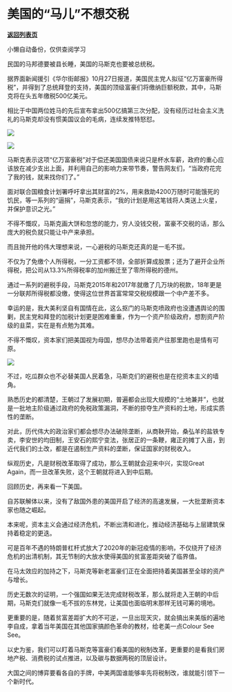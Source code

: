 # 美国的“马儿”不想交税

[**返回列表页**](/gzh/政事堂2019)

小懒自动备份，仅供查阅学习

民国的马邦德要被县长睡，美国的马斯克也要被总统税。  

  

据界面新闻援引《华尔街邮报》10月27日报道，美国民主党人拟征“亿万富豪所得税”，并得到了总统拜登的支持，美国的顶级富豪们将缴纳巨额税款，其中，马斯克将在头五年缴税500亿美元。

  

相比于中国两位姓马的先后宣布拿出500亿搞第三次分配，没有经历过社会主义洗礼的马斯克却没有惯美国议会的毛病，连续发推特怒怼。  

  

![](https://mmbiz.qpic.cn/mmbiz_png/rxhS23yu8cNOfl2xoFVAOniaYd3XPjOll4zbWx0IMTmCQK92gEdWQicDdBzoW6kAhic7qqtEib6yKyRq4EdUZKylew/640?wx_fmt=png)

![](https://mmbiz.qpic.cn/mmbiz_jpg/rxhS23yu8cNOfl2xoFVAOniaYd3XPjOllKajhkLgTg5dficWeust1wfS8jAPE6uIlvIoffRuy3ulInnwYS6KzyFg/640?wx_fmt=jpeg)

  

马斯克表示这项“亿万富豪税”对于偿还美国国债来说只是杯水车薪，政府的重心应该放在减少支出上面，并利用自己的影响力来带节奏，警告网友们，“当政府花完了我的钱，就来找你们了。”

  

面对联合国粮食计划署呼吁拿出其财富的2%，用来救助4200万随时可能饿死的饥民，等一系列的“逼捐”，马斯克表示，“我的计划是用这笔钱将人类送上火星，并保护意识之光。”  

  

不得不慨叹，马斯克画大饼和忽悠的能力，穷人没钱交税，富豪不交税的话，那么庞大的税负就只能让中产来承担。  

  

而且抛开他的伟大理想来说，一心避税的马斯克还真的是一毛不拔。  

  

不仅为了免缴个人所得税，一分工资都不领，全部折算成股票；还为了避开企业所得税，把公司从13.3%所得税率的加州搬迁至了零所得税的德州。

  

通过一系列的避税手段，马斯克2015年和2017年就缴了几万块的税款，18年更是一分联邦所得税都没缴，使得这位世界首富常常交税规模跟一个中产差不多。  

  

幸运的是，我大美利坚自有国情在此，这么抠门的马斯克喷政府也没遭遇舆论的围剿，民主党和拜登的加税计划更是困难重重，作为一个资产阶级政府，想割资产阶级的韭菜，实在是有点勉为其难。  

  

不得不慨叹，资本家们把美国视为母国，想尽办法带着资产往那里跑也是情有可原。

  

![](https://mmbiz.qpic.cn/mmbiz_jpg/rxhS23yu8cNOfl2xoFVAOniaYd3XPjOllskd5ibxIt9Gf5nERAfZoibV05zSAPxsRqclapoSTHcQaHC6h6U94vEtQ/640?wx_fmt=jpeg)

  

不过，吃瓜群众也不必替美国人民着急，马斯克们的避税也是在挖资本主义的墙角。

  

熟悉历史的都清楚，王朝过了发展初期，普遍都会出现大规模的“土地兼并”，也就是一批地主阶级通过政府的免税政策漏洞，不断的掠夺生产资料的土地，形成实质性的垄断。  

  

对此，历代伟大的政治家们都会想尽办法破除垄断，从商鞅开始，桑弘羊的盐铁专卖，李安世的均田制，王安石的熙宁变法，张居正的一条鞭，雍正的摊丁入亩，到近代我们的土改，都是在遏制生产资料的垄断，保证国家的财税收入。

  

纵观历史，凡是财税改革取得了成功，那么王朝就会迎来中兴，实现Great Again，而一旦改革失败，这个王朝就将进入到中后期。

  

回顾历史，再来看一下美国。

  

自苏联解体以来，没有了敌国外患的美国开启了经济的高速发展，一大批垄断资本家也随之崛起。

  

本来呢，资本主义会通过经济危机，不断出清和进化，推动经济基础与上层建筑保持着稳定的更迭。  

  

可是百年不遇的特朗普杠杆式放大了2020年的新冠疫情的影响，不仅绕开了经济危机的出清机制，其无节制的大放水使得美国的贫富差距突破了临界值。  

  

在马太效应的加持之下，马斯克等新老富豪们正在全面把持着美国甚至全球的资产与增长。  

  

历史无数次的证明，一个强国如果无法完成财税改革，那么就将走入王朝的中后期，马斯克们就像一毛不拔的东林党，让美国也面临明末那样无钱可筹的境地。

  

更重要的是，随着贫富差距扩大的不可逆，一旦出现天灾，就会搞出来美版的遍地李自成，拿着当年美国在其他国家搞颜色革命的教材，给老美一点Colour See
See。

  

以史为鉴，我们可以盯着马斯克等富豪们看美国的税制改革，更重要的是看我们房地产税、消费税的试点推进，以及碳与数据两税的顶层设计。

  

大国之间的博弈要看各自的手牌，中美两国谁能够率先将税制改，谁就能引领下一个新时代。

  

